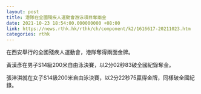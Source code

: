 ```yaml
---
layout: post
title: 港隊在全國殘疾人運動會游泳項目奪兩金
date: 2021-10-23 18:54:00.000000000 +08:00
link: https://news.rthk.hk/rthk/ch/component/k2/1616617-20211023.htm
categories: rthk
---
```


在西安舉行的全國殘疾人運動會，港隊奪得兩面金牌。

黃漢彥在男子S14級200米自由泳決賽，以2分02秒83破全國紀錄奪金。

張淬淇就在女子S14級200米自由泳決賽，以2分22秒75贏得金牌，同樣破全國紀錄。
